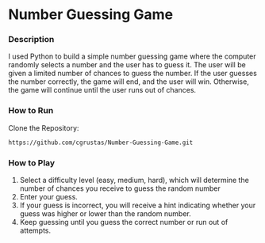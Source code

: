 # Number Guessing Game

### Description
I used Python to build a simple number guessing game where the computer randomly selects a number and the user has to guess it. The user will be given a limited number of chances to guess the number. If the user guesses the number correctly, the game will end, and the user will win. Otherwise, the game will continue until the user runs out of chances.

### How to Run
Clone the Repository:
```bash
https://github.com/cgrustas/Number-Guessing-Game.git
```
    
### How to Play
1. Select a difficulty level (easy, medium, hard), which will determine the number of chances you receive to guess the random number
2. Enter your guess.
3. If your guess is incorrect, you will receive a hint indicating whether your guess was higher or lower than the random number.
4. Keep guessing until you guess the correct number or run out of attempts.
